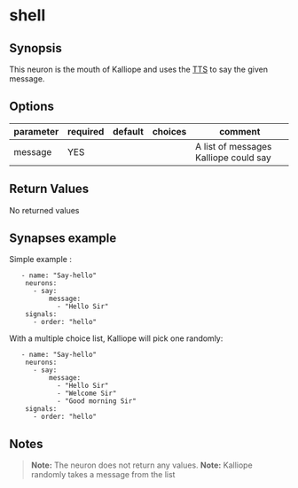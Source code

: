 # shell

## Synopsis

This neuron is the mouth of Kalliope and uses the [TTS](../../Docs/tts.md) to say the given message.

## Options

| parameter | required | default | choices | comment                                |
|-----------|----------|---------|---------|----------------------------------------|
| message   | YES      |         |         | A list of messages Kalliope could say  |

## Return Values

No returned values

## Synapses example

Simple example : 

```
   - name: "Say-hello"
    neurons:
      - say:
          message:
            - "Hello Sir"
    signals:
      - order: "hello"
```

With a multiple choice list, Kalliope will pick one randomly:

```
   - name: "Say-hello"
    neurons:
      - say:
          message:
            - "Hello Sir"
            - "Welcome Sir"
            - "Good morning Sir"
    signals:
      - order: "hello"
```


## Notes

> **Note:** The neuron does not return any values.
> **Note:** Kalliope randomly takes a message from the list 
